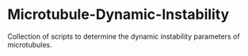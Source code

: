 # Microtubule-Dynamic-Instability
 
Collection of scripts to determine the dynamic instability parameters of microtubules. 
